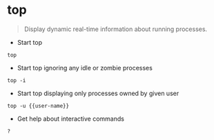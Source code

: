# top

> Display dynamic real-time information about running processes.

- Start top

`top`

- Start top ignoring any idle or zombie processes

`top -i`

- Start top displaying only processes owned by given user

`top -u {{user-name}}`

- Get help about interactive commands

`?`

